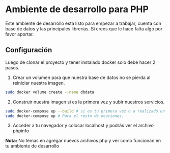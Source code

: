 # Ambiente de desarrollo para PHP

Este ambiente de desarrollo esta listo para empezar a trabajar, cuenta con base de datos y las principales librerías. Si crees que le hace falta algo por favor aportar. 

## Configuración

Luego de clonar el proyecto  y tener instalado docker solo debe hacer 2 pasos. 

 1. Crear un volumen para que nuestra base de datos no se pierda al reiniciar nuestra imagen.
```bash
sudo docker volume create --name dbdata
```
 2. Construir nuestra imagen si es la primera vez y subir nuestros servicios.
 ```bash
 sudo docker-compose up --build # si es tu primera vez o a realizado un cambio en dockerfile
 sudo docker-compose up # Para el resto de ocaciones.
 ```
 3. Acceder a tu navegador y colocar localhost y podrás ver el archivo phpinfo

**Nota:**  No temas en agregar nuevos archivos php y ver como funcionan en tu ambiente de desarrollo


